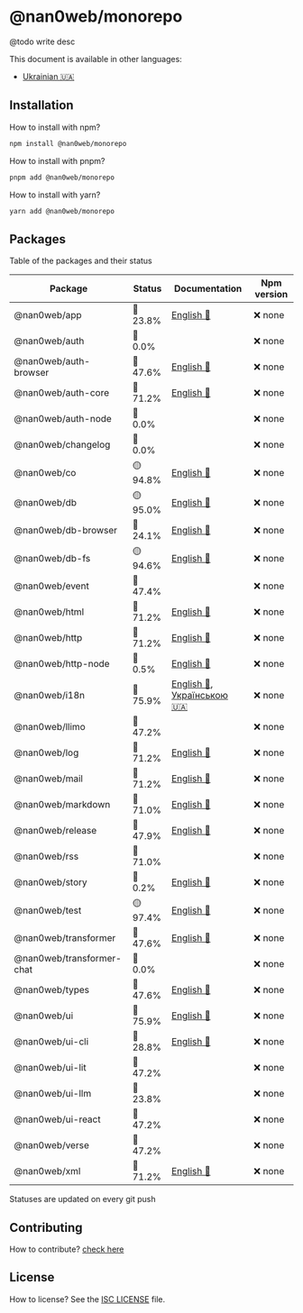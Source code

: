 # @nan0web/monorepo

@todo write desc

This document is available in other languages:
- [Ukrainian 🇺🇦](./docs/uk/README.md)

## Installation

How to install with npm?
```bash
npm install @nan0web/monorepo
```

How to install with pnpm?
```bash
pnpm add @nan0web/monorepo
```

How to install with yarn?
```bash
yarn add @nan0web/monorepo
```

## Packages

Table of the packages and their status

|Package|Status|Documentation|Npm version|
|-------|-------|-------|-------|
|@nan0web/app|🔴 23.8%|[English 🏴󠁧󠁢󠁥󠁮󠁧󠁿](https://github.com/nan0web/app/blob/main/README.md)|❌ none|
|@nan0web/auth|🔴 0.0%||❌ none|
|@nan0web/auth-browser|🔴 47.6%|[English 🏴󠁧󠁢󠁥󠁮󠁧󠁿](https://github.com/nan0web/auth-browser/blob/main/README.md)|❌ none|
|@nan0web/auth-core|🔴 71.2%|[English 🏴󠁧󠁢󠁥󠁮󠁧󠁿](https://github.com/nan0web/auth-core/blob/main/README.md)|❌ none|
|@nan0web/auth-node|🔴 0.0%||❌ none|
|@nan0web/changelog|🔴 0.0%||❌ none|
|@nan0web/co|🟡 94.8%|[English 🏴󠁧󠁢󠁥󠁮󠁧󠁿](https://github.com/nan0web/co/blob/main/README.md)|❌ none|
|@nan0web/db|🟡 95.0%|[English 🏴󠁧󠁢󠁥󠁮󠁧󠁿](https://github.com/nan0web/db/blob/main/README.md)|❌ none|
|@nan0web/db-browser|🔴 24.1%|[English 🏴󠁧󠁢󠁥󠁮󠁧󠁿](https://github.com/nan0web/db-browser/blob/main/README.md)|❌ none|
|@nan0web/db-fs|🟡 94.6%|[English 🏴󠁧󠁢󠁥󠁮󠁧󠁿](https://github.com/nan0web/db-fs/blob/main/README.md)|❌ none|
|@nan0web/event|🔴 47.4%||❌ none|
|@nan0web/html|🔴 71.2%|[English 🏴󠁧󠁢󠁥󠁮󠁧󠁿](https://github.com/nan0web/html/blob/main/README.md)|❌ none|
|@nan0web/http|🔴 71.2%|[English 🏴󠁧󠁢󠁥󠁮󠁧󠁿](https://github.com/nan0web/http/blob/main/README.md)|❌ none|
|@nan0web/http-node|🔴 0.5%|[English 🏴󠁧󠁢󠁥󠁮󠁧󠁿](https://github.com/nan0web/http-node/blob/main/README.md)|❌ none|
|@nan0web/i18n|🔴 75.9%|[English 🏴󠁧󠁢󠁥󠁮󠁧󠁿](https://github.com/nan0web/i18n/blob/main/README.md), [Українською 🇺🇦](https://github.com/nan0web/i18n/blob/main/docs/uk/README.md)|❌ none|
|@nan0web/llimo|🔴 47.2%||❌ none|
|@nan0web/log|🔴 71.2%|[English 🏴󠁧󠁢󠁥󠁮󠁧󠁿](https://github.com/nan0web/log/blob/main/README.md)|❌ none|
|@nan0web/mail|🔴 71.2%|[English 🏴󠁧󠁢󠁥󠁮󠁧󠁿](https://github.com/nan0web/mail/blob/main/README.md)|❌ none|
|@nan0web/markdown|🔴 71.0%|[English 🏴󠁧󠁢󠁥󠁮󠁧󠁿](https://github.com/nan0web/markdown/blob/main/README.md)|❌ none|
|@nan0web/release|🔴 47.9%|[English 🏴󠁧󠁢󠁥󠁮󠁧󠁿](https://github.com/nan0web/release/blob/main/README.md)|❌ none|
|@nan0web/rss|🔴 71.0%||❌ none|
|@nan0web/story|🔴 0.2%|[English 🏴󠁧󠁢󠁥󠁮󠁧󠁿](https://github.com/nan0web/story/blob/main/README.md)|❌ none|
|@nan0web/test|🟡 97.4%|[English 🏴󠁧󠁢󠁥󠁮󠁧󠁿](https://github.com/nan0web/test/blob/main/README.md)|❌ none|
|@nan0web/transformer|🔴 47.6%|[English 🏴󠁧󠁢󠁥󠁮󠁧󠁿](https://github.com/nan0web/transformer/blob/main/README.md)|❌ none|
|@nan0web/transformer-chat|🔴 0.0%||❌ none|
|@nan0web/types|🔴 47.6%|[English 🏴󠁧󠁢󠁥󠁮󠁧󠁿](https://github.com/nan0web/types/blob/main/README.md)|❌ none|
|@nan0web/ui|🔴 75.9%|[English 🏴󠁧󠁢󠁥󠁮󠁧󠁿](https://github.com/nan0web/ui/blob/main/README.md)|❌ none|
|@nan0web/ui-cli|🔴 28.8%|[English 🏴󠁧󠁢󠁥󠁮󠁧󠁿](https://github.com/nan0web/ui-cli/blob/main/README.md)|❌ none|
|@nan0web/ui-lit|🔴 47.2%||❌ none|
|@nan0web/ui-llm|🔴 23.8%||❌ none|
|@nan0web/ui-react|🔴 47.2%||❌ none|
|@nan0web/verse|🔴 47.2%||❌ none|
|@nan0web/xml|🔴 71.2%|[English 🏴󠁧󠁢󠁥󠁮󠁧󠁿](https://github.com/nan0web/xml/blob/main/README.md)|❌ none|

Statuses are updated on every git push

## Contributing

How to contribute? [check here](./CONTRIBUTING.md)

## License

How to license? See the [ISC LICENSE](./LICENSE) file.
